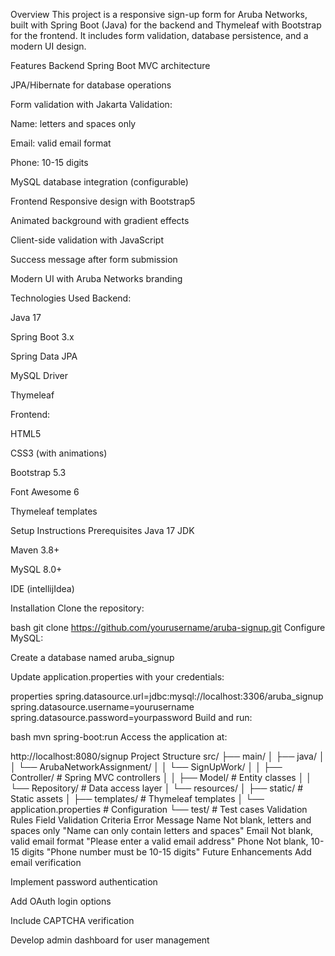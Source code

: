 Overview
This project is a responsive sign-up form for Aruba Networks, built with Spring Boot (Java) for the backend and Thymeleaf with Bootstrap for the frontend. It includes form validation, database persistence, and a modern UI design.

Features
Backend
Spring Boot MVC architecture

JPA/Hibernate for database operations

Form validation with Jakarta Validation:

Name: letters and spaces only

Email: valid email format

Phone: 10-15 digits

MySQL database integration (configurable)

Frontend
Responsive design with Bootstrap5

Animated background with gradient effects

Client-side validation with JavaScript

Success message after form submission

Modern UI with Aruba Networks branding

Technologies Used
Backend:

Java 17

Spring Boot 3.x

Spring Data JPA

MySQL Driver

Thymeleaf

Frontend:

HTML5

CSS3 (with animations)

Bootstrap 5.3

Font Awesome 6

Thymeleaf templates

Setup Instructions
Prerequisites
Java 17 JDK

Maven 3.8+

MySQL 8.0+

IDE  (intellijIdea)

Installation
Clone the repository:

bash
git clone https://github.com/yourusername/aruba-signup.git
Configure MySQL:

Create a database named aruba_signup

Update application.properties with your credentials:

properties
spring.datasource.url=jdbc:mysql://localhost:3306/aruba_signup
spring.datasource.username=yourusername
spring.datasource.password=yourpassword
Build and run:

bash
mvn spring-boot:run
Access the application at:

http://localhost:8080/signup
Project Structure
src/
├── main/
│   ├── java/
│   │   └── ArubaNetworkAssignment/
│   │       └── SignUpWork/
│   │           ├── Controller/        # Spring MVC controllers
│   │           ├── Model/             # Entity classes
│   │           └── Repository/        # Data access layer
│   └── resources/
│       ├── static/                    # Static assets
│       ├── templates/                 # Thymeleaf templates
│       └── application.properties     # Configuration
└── test/                              # Test cases
Validation Rules
Field	Validation Criteria	Error Message
Name	Not blank, letters and spaces only	"Name can only contain letters and spaces"
Email	Not blank, valid email format	"Please enter a valid email address"
Phone	Not blank, 10-15 digits	"Phone number must be 10-15 digits"
Future Enhancements
Add email verification

Implement password authentication

Add OAuth login options

Include CAPTCHA verification

Develop admin dashboard for user management
